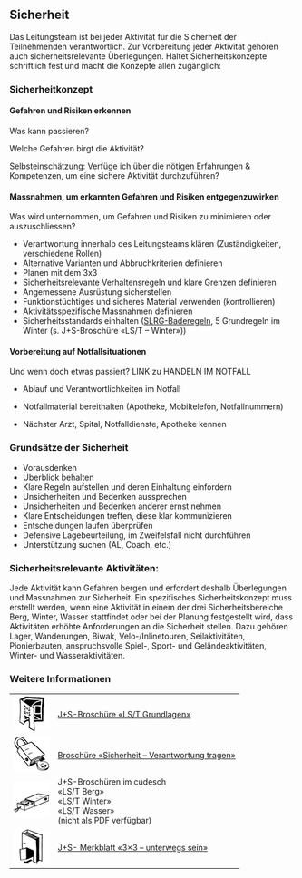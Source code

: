 Sicherheit
----------

Das Leitungsteam ist bei jeder Aktivität für die Sicherheit der Teilnehmenden verantwortlich. Zur Vorbereitung jeder Aktivität gehören auch sicherheitsrelevante Überlegungen. Haltet Sicherheitskonzepte schriftlich fest und macht die Konzepte allen zugänglich:

### Sicherheitkonzept

#### Gefahren und Risiken erkennen

Was kann passieren?

Welche Gefahren birgt die Aktivität?

Selbsteinschätzung: Verfüge ich über die nötigen Erfahrungen & Kompetenzen, um eine sichere Aktivität durchzuführen?

#### Massnahmen, um erkannten Gefahren und Risiken entgegenzuwirken

Was wird unternommen, um Gefahren und Risiken zu minimieren oder auszuschliessen?

*   Verantwortung innerhalb des Leitungsteams klären (Zuständigkeiten, verschiedene Rollen)
*   Alternative Varianten und Abbruchkriterien definieren
*   Planen mit dem 3x3
*   Sicherheitsrelevante Verhaltensregeln und klare Grenzen definieren
*   Angemessene Ausrüstung sicherstellen
*   Funktionstüchtiges und sicheres Material verwenden (kontrollieren)
*   Aktivitätsspezifische Massnahmen definieren
*   Sicherheitsstandards einhalten ([SLRG-Baderegeln](https://www.slrg.ch/de/praevention/3x6-regeln/baderegeln.html), 5 Grundregeln im Winter (s. J+S-Broschüre «LS/T – Winter»))

#### Vorbereitung auf Notfallsituationen

Und wenn doch etwas passiert? LINK zu HANDELN IM NOTFALL

*   Ablauf und Verantwortlichkeiten im Notfall

*   Notfallmaterial bereithalten (Apotheke, Mobiltelefon, Notfallnummern)
*   Nächster Arzt, Spital, Notfalldienste, Apotheke kennen

### Grundsätze der Sicherheit

*   Vorausdenken
*   Überblick behalten
*   Klare Regeln aufstellen und deren Einhaltung einfordern
*   Unsicherheiten und Bedenken aussprechen
*   Unsicherheiten und Bedenken anderer ernst nehmen
*   Klare Entscheidungen treffen, diese klar kommunizieren
*   Entscheidungen laufen überprüfen
*   Defensive Lagebeurteilung, im Zweifelsfall nicht durchführen
*   Unterstützung suchen (AL, Coach, etc.)

### Sicherheitsrelevante Aktivitäten:

Jede Aktivität kann Gefahren bergen und erfordert deshalb Überlegungen und Massnahmen zur Sicherheit. Ein spezifisches Sicherheitskonzept muss erstellt werden, wenn eine Aktivität in einem der drei Sicherheitsbereiche Berg, Winter, Wasser stattfindet oder bei der Planung festgestellt wird, dass Aktivitäten erhöhte Anforderungen an die Sicherheit stellen. Dazu gehören Lager, Wanderungen, Biwak, Velo-/Inlinetouren, Seilaktivitäten, Pionierbauten, anspruchsvolle Spiel-, Sport- und Geländeaktivitäten, Winter- und Wasseraktivitäten.

### Weitere Informationen
| | |
|---|---|
| [![](images/piktos/2_JundS.png)][1] | [J+S-Broschüre «LS/T Grundlagen»][1] |
| [![](images/piktos/8_Sicherheit.png)][2] | [Broschüre «Sicherheit – Verantwortung tragen»][2] |
| ![](images/piktos/10_Trekking.png) | J+S-Broschüren im cudesch <br/>«LS/T Berg»<br/>«LS/T Winter»<br/>«LS/T Wasser»<br/>(nicht als PDF verfügbar) |
| [![](images/piktos/Literaturhinweis.png)][4] | [J+S- Merkblatt «3×3 – unterwegs sein»][4] |

[1]: https://www.scout.ch/de/verband/downloads/programm/lager/j-s/j-s-leitfaden-lagersport-trekking-grundlagen/view
[2]: https://www.scout.ch/de/verband/downloads/ausbildung/cudesch/sicherheit
[4]: https://www.jugendundsport.ch/content/jus-internet/de/sportarten/lagersport-trekking-uebersicht/aus-und-weiterbildung/_jcr_content/contentPar/tabs_copy/items/dokumente/tabPar/downloadlist_copy/downloadItems/97_1494506483240.download/merkblatt_ls_t_3x3_unterwegs_sein_d.pdf